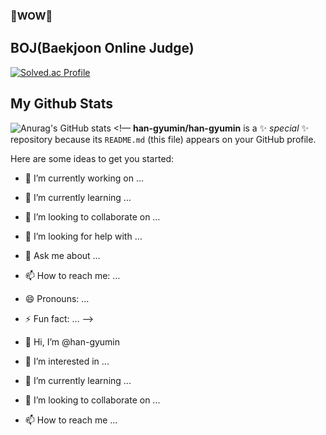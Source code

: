 ### 🤩WOW🤩

## BOJ(Baekjoon Online Judge) 
[![Solved.ac Profile](http://mazassumnida.wtf/api/v2/generate_badge?boj=dbswo0512)](https://solved.ac/dbswo0512/)


## My Github Stats 
![Anurag's GitHub stats](https://github-readme-stats.vercel.app/api?username=han-gyumin&show_icons=true&theme=radical)
<!—
**han-gyumin/han-gyumin** is a ✨ _special_ ✨ repository because its `README.md` (this file) appears on your GitHub profile.

Here are some ideas to get you started:

- 🔭 I’m currently working on …
- 🌱 I’m currently learning …
- 👯 I’m looking to collaborate on …
- 🤔 I’m looking for help with …
- 💬 Ask me about …
- 📫 How to reach me: …
- 😄 Pronouns: …
- ⚡ Fun fact: …
—>




- 👋 Hi, I’m @han-gyumin
- 👀 I’m interested in ...
- 🌱 I’m currently learning ...
- 💞️ I’m looking to collaborate on ...
- 📫 How to reach me ...

<!---
han-gyumin/han-gyumin is a ✨ special ✨ repository because its `README.md` (this file) appears on your GitHub profile.
You can click the Preview link to take a look at your changes.
--->
